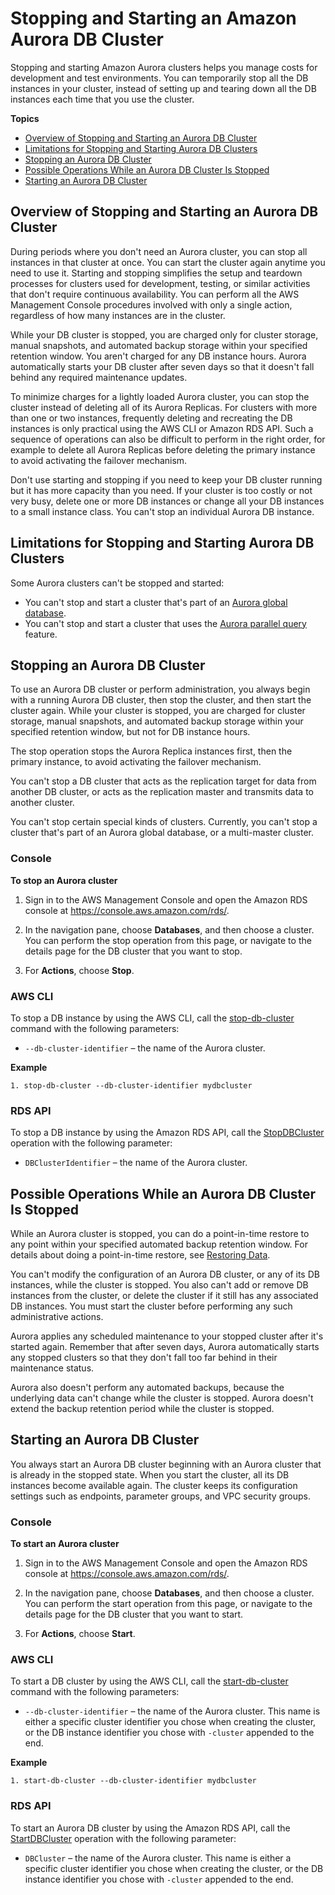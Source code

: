 # Stopping and Starting an Amazon Aurora DB Cluster<a name="aurora-cluster-stop-start"></a>

 Stopping and starting Amazon Aurora clusters helps you manage costs for development and test environments\. You can temporarily stop all the DB instances in your cluster, instead of setting up and tearing down all the DB instances each time that you use the cluster\. 

**Topics**
+ [Overview of Stopping and Starting an Aurora DB Cluster](#aurora-cluster-start-stop-overview)
+ [Limitations for Stopping and Starting Aurora DB Clusters](#aurora-cluster-stop-limitations)
+ [Stopping an Aurora DB Cluster](#aurora-cluster-stop)
+ [Possible Operations While an Aurora DB Cluster Is Stopped](#aurora-cluster-stopped)
+ [Starting an Aurora DB Cluster](#aurora-cluster-start)

## Overview of Stopping and Starting an Aurora DB Cluster<a name="aurora-cluster-start-stop-overview"></a>

 During periods where you don't need an Aurora cluster, you can stop all instances in that cluster at once\. You can start the cluster again anytime you need to use it\. Starting and stopping simplifies the setup and teardown processes for clusters used for development, testing, or similar activities that don't require continuous availability\. You can perform all the AWS Management Console procedures involved with only a single action, regardless of how many instances are in the cluster\. 

 While your DB cluster is stopped, you are charged only for cluster storage, manual snapshots, and automated backup storage within your specified retention window\. You aren't charged for any DB instance hours\. Aurora automatically starts your DB cluster after seven days so that it doesn't fall behind any required maintenance updates\. 

 To minimize charges for a lightly loaded Aurora cluster, you can stop the cluster instead of deleting all of its Aurora Replicas\. For clusters with more than one or two instances, frequently deleting and recreating the DB instances is only practical using the AWS CLI or Amazon RDS API\. Such a sequence of operations can also be difficult to perform in the right order, for example to delete all Aurora Replicas before deleting the primary instance to avoid activating the failover mechanism\. 

 Don't use starting and stopping if you need to keep your DB cluster running but it has more capacity than you need\. If your cluster is too costly or not very busy, delete one or more DB instances or change all your DB instances to a small instance class\. You can't stop an individual Aurora DB instance\. 

## Limitations for Stopping and Starting Aurora DB Clusters<a name="aurora-cluster-stop-limitations"></a>

 Some Aurora clusters can't be stopped and started: 
+  You can't stop and start a cluster that's part of an [Aurora global database](aurora-global-database.md)\. 
+  You can't stop and start a cluster that uses the [Aurora parallel query](aurora-mysql-parallel-query.md) feature\. 

## Stopping an Aurora DB Cluster<a name="aurora-cluster-stop"></a>

To use an Aurora DB cluster or perform administration, you always begin with a running Aurora DB cluster, then stop the cluster, and then start the cluster again\. While your cluster is stopped, you are charged for cluster storage, manual snapshots, and automated backup storage within your specified retention window, but not for DB instance hours\. 

 The stop operation stops the Aurora Replica instances first, then the primary instance, to avoid activating the failover mechanism\. 

 You can't stop a DB cluster that acts as the replication target for data from another DB cluster, or acts as the replication master and transmits data to another cluster\. 

 You can't stop certain special kinds of clusters\. Currently, you can't stop a cluster that's part of an Aurora global database, or a multi\-master cluster\. 

### Console<a name="aurora-stop-cluster.CON"></a>

**To stop an Aurora cluster**

1. Sign in to the AWS Management Console and open the Amazon RDS console at [https://console\.aws\.amazon\.com/rds/](https://console.aws.amazon.com/rds/)\.

1.  In the navigation pane, choose **Databases**, and then choose a cluster\. You can perform the stop operation from this page, or navigate to the details page for the DB cluster that you want to stop\.  

1. For **Actions**, choose **Stop**\. 

### AWS CLI<a name="aurora-stop-cluster.CLI"></a>

To stop a DB instance by using the AWS CLI, call the [stop\-db\-cluster](https://docs.aws.amazon.com/cli/latest/reference/rds/stop-db-cluster.html) command with the following parameters: 
+ `--db-cluster-identifier` – the name of the Aurora cluster\. 

**Example**  

```
1. stop-db-cluster --db-cluster-identifier mydbcluster
```

### RDS API<a name="aurora-stop-cluster.API"></a>

To stop a DB instance by using the Amazon RDS API, call the [StopDBCluster](https://docs.aws.amazon.com/AmazonRDS/latest/APIReference/API_StopDBCluster.html) operation with the following parameter: 
+ `DBClusterIdentifier` – the name of the Aurora cluster\. 

## Possible Operations While an Aurora DB Cluster Is Stopped<a name="aurora-cluster-stopped"></a>

 While an Aurora cluster is stopped, you can do a point\-in\-time restore to any point within your specified automated backup retention window\. For details about doing a point\-in\-time restore, see [Restoring Data](Aurora.Managing.Backups.md#Aurora.Managing.Backups.Restore)\. 

 You can't modify the configuration of an Aurora DB cluster, or any of its DB instances, while the cluster is stopped\. You also can't add or remove DB instances from the cluster, or delete the cluster if it still has any associated DB instances\. You must start the cluster before performing any such administrative actions\. 

 Aurora applies any scheduled maintenance to your stopped cluster after it's started again\. Remember that after seven days, Aurora automatically starts any stopped clusters so that they don't fall too far behind in their maintenance status\. 

 Aurora also doesn't perform any automated backups, because the underlying data can't change while the cluster is stopped\. Aurora doesn't extend the backup retention period while the cluster is stopped\. 

## Starting an Aurora DB Cluster<a name="aurora-cluster-start"></a>

You always start an Aurora DB cluster beginning with an Aurora cluster that is already in the stopped state\. When you start the cluster, all its DB instances become available again\. The cluster keeps its configuration settings such as endpoints, parameter groups, and VPC security groups\. 

### Console<a name="aurora-start-cluster.CON"></a>

**To start an Aurora cluster**

1. Sign in to the AWS Management Console and open the Amazon RDS console at [https://console\.aws\.amazon\.com/rds/](https://console.aws.amazon.com/rds/)\.

1.  In the navigation pane, choose **Databases**, and then choose a cluster\. You can perform the start operation from this page, or navigate to the details page for the DB cluster that you want to start\.  

1.  For **Actions**, choose **Start**\. 

### AWS CLI<a name="aurora-start-cluster.CLI"></a>

To start a DB cluster by using the AWS CLI, call the [start\-db\-cluster](https://docs.aws.amazon.com/cli/latest/reference/rds/start-db-cluster.html) command with the following parameters: 
+ `--db-cluster-identifier` – the name of the Aurora cluster\. This name is either a specific cluster identifier you chose when creating the cluster, or the DB instance identifier you chose with `-cluster` appended to the end\. 

**Example**  

```
1. start-db-cluster --db-cluster-identifier mydbcluster
```

### RDS API<a name="aurora-start-cluster.API"></a>

To start an Aurora DB cluster by using the Amazon RDS API, call the [StartDBCluster](https://docs.aws.amazon.com/AmazonRDS/latest/APIReference/API_StartDBCluster.html) operation with the following parameter: 
+ `DBCluster` – the name of the Aurora cluster\. This name is either a specific cluster identifier you chose when creating the cluster, or the DB instance identifier you chose with `-cluster` appended to the end\. 